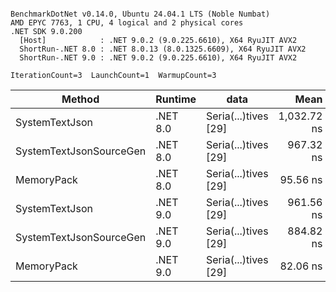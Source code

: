 ```

BenchmarkDotNet v0.14.0, Ubuntu 24.04.1 LTS (Noble Numbat)
AMD EPYC 7763, 1 CPU, 4 logical and 2 physical cores
.NET SDK 9.0.200
  [Host]            : .NET 9.0.2 (9.0.225.6610), X64 RyuJIT AVX2
  ShortRun-.NET 8.0 : .NET 8.0.13 (8.0.1325.6609), X64 RyuJIT AVX2
  ShortRun-.NET 9.0 : .NET 9.0.2 (9.0.225.6610), X64 RyuJIT AVX2

IterationCount=3  LaunchCount=1  WarmupCount=3  

```
| Method                  | Runtime  | data                 | Mean        | Error     | StdDev   | Min         | Max         | Gen0   | Allocated |
|------------------------ |--------- |--------------------- |------------:|----------:|---------:|------------:|------------:|-------:|----------:|
| SystemTextJson          | .NET 8.0 | Seria(...)tives [29] | 1,032.72 ns | 36.386 ns | 1.994 ns | 1,030.45 ns | 1,034.18 ns | 0.0267 |     464 B |
| SystemTextJsonSourceGen | .NET 8.0 | Seria(...)tives [29] |   967.32 ns | 79.938 ns | 4.382 ns |   963.00 ns |   971.76 ns | 0.0324 |     568 B |
| MemoryPack              | .NET 8.0 | Seria(...)tives [29] |    95.56 ns |  6.607 ns | 0.362 ns |    95.27 ns |    95.97 ns | 0.0072 |     120 B |
| SystemTextJson          | .NET 9.0 | Seria(...)tives [29] |   961.56 ns | 85.438 ns | 4.683 ns |   956.59 ns |   965.89 ns | 0.0267 |     464 B |
| SystemTextJsonSourceGen | .NET 9.0 | Seria(...)tives [29] |   884.82 ns | 57.763 ns | 3.166 ns |   881.20 ns |   887.06 ns | 0.0334 |     568 B |
| MemoryPack              | .NET 9.0 | Seria(...)tives [29] |    82.06 ns | 16.930 ns | 0.928 ns |    81.24 ns |    83.07 ns | 0.0072 |     120 B |
